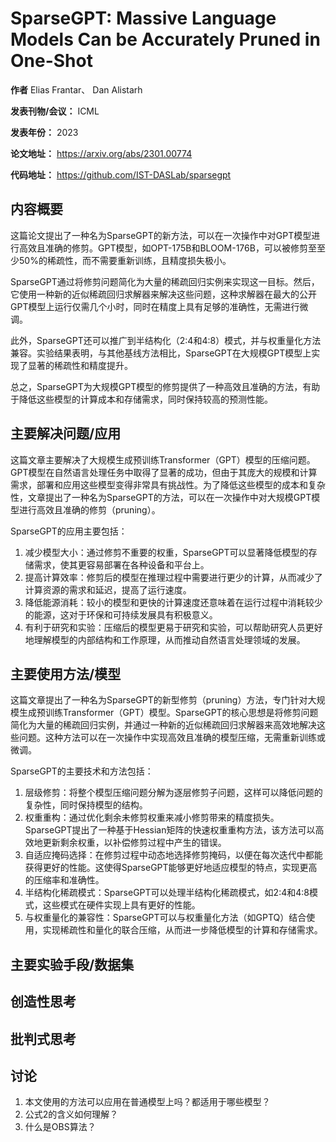# SparseGPT: Massive Language Models Can be Accurately Pruned in One-Shot

**作者** Elias Frantar、 Dan Alistarh 

**发表刊物/会议：**  ICML 

**发表年份：** 2023

**论文地址：**  https://arxiv.org/abs/2301.00774

**代码地址：** https://github.com/IST-DASLab/sparsegpt


## 内容概要

这篇论文提出了一种名为SparseGPT的新方法，可以在一次操作中对GPT模型进行高效且准确的修剪。GPT模型，如OPT-175B和BLOOM-176B，可以被修剪至至少50%的稀疏性，而不需要重新训练，且精度损失极小。

SparseGPT通过将修剪问题简化为大量的稀疏回归实例来实现这一目标。然后，它使用一种新的近似稀疏回归求解器来解决这些问题，这种求解器在最大的公开GPT模型上运行仅需几个小时，同时在精度上具有足够的准确性，无需进行微调。

此外，SparseGPT还可以推广到半结构化（2:4和4:8）模式，并与权重量化方法兼容。实验结果表明，与其他基线方法相比，SparseGPT在大规模GPT模型上实现了显著的稀疏性和精度提升。

总之，SparseGPT为大规模GPT模型的修剪提供了一种高效且准确的方法，有助于降低这些模型的计算成本和存储需求，同时保持较高的预测性能。

## 主要解决问题/应用

 这篇文章主要解决了大规模生成预训练Transformer（GPT）模型的压缩问题。GPT模型在自然语言处理任务中取得了显著的成功，但由于其庞大的规模和计算需求，部署和应用这些模型变得非常具有挑战性。为了降低这些模型的成本和复杂性，文章提出了一种名为SparseGPT的方法，可以在一次操作中对大规模GPT模型进行高效且准确的修剪（pruning）。

SparseGPT的应用主要包括：
1. 减少模型大小：通过修剪不重要的权重，SparseGPT可以显著降低模型的存储需求，使其更容易部署在各种设备和平台上。
2. 提高计算效率：修剪后的模型在推理过程中需要进行更少的计算，从而减少了计算资源的需求和延迟，提高了运行速度。
3. 降低能源消耗：较小的模型和更快的计算速度还意味着在运行过程中消耗较少的能源，这对于环保和可持续发展具有积极意义。
4. 有利于研究和实验：压缩后的模型更易于研究和实验，可以帮助研究人员更好地理解模型的内部结构和工作原理，从而推动自然语言处理领域的发展。


## 主要使用方法/模型

 这篇文章提出了一种名为SparseGPT的新型修剪（pruning）方法，专门针对大规模生成预训练Transformer（GPT）模型。SparseGPT的核心思想是将修剪问题简化为大量的稀疏回归实例，并通过一种新的近似稀疏回归求解器来高效地解决这些问题。这种方法可以在一次操作中实现高效且准确的模型压缩，无需重新训练或微调。

SparseGPT的主要技术和方法包括：

1. 层级修剪：将整个模型压缩问题分解为逐层修剪子问题，这样可以降低问题的复杂性，同时保持模型的结构。
2. 权重重构：通过优化剩余未修剪权重来减小修剪带来的精度损失。SparseGPT提出了一种基于Hessian矩阵的快速权重重构方法，该方法可以高效地更新剩余权重，以补偿修剪过程中产生的错误。
3. 自适应掩码选择：在修剪过程中动态地选择修剪掩码，以便在每次迭代中都能获得更好的性能。这使得SparseGPT能够更好地适应模型的特点，实现更高的压缩率和准确性。
4. 半结构化稀疏模式：SparseGPT可以处理半结构化稀疏模式，如2:4和4:8模式，这些模式在硬件实现上具有更好的性能。
5. 与权重量化的兼容性：SparseGPT可以与权重量化方法（如GPTQ）结合使用，实现稀疏性和量化的联合压缩，从而进一步降低模型的计算和存储需求。

## 主要实验手段/数据集



## 创造性思考



## 批判式思考


## 讨论 

1. 本文使用的方法可以应用在普通模型上吗？都适用于哪些模型？
2. 公式2的含义如何理解？
3. 什么是OBS算法？







